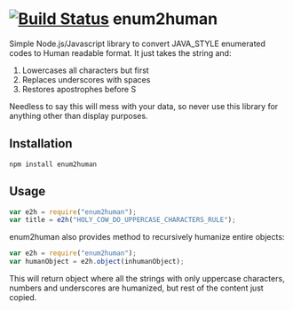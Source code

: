 [![Build Status](https://travis-ci.org/Suva/enum2human.svg?branch=master)](https://travis-ci.org/Suva/enum2human)
enum2human
==========

Simple Node.js/Javascript library to convert JAVA_STYLE enumerated codes to Human readable format. It just takes
the string and:

1. Lowercases all characters but first
2. Replaces underscores with spaces
3. Restores apostrophes before S

Needless to say this will mess with your data, so never use this library for anything other than display purposes.

Installation
------------

```shell
npm install enum2human
```

Usage
-----

```javascript
var e2h = require("enum2human");
var title = e2h("HOLY_COW_DO_UPPERCASE_CHARACTERS_RULE");
```

enum2human also provides method to recursively humanize entire objects:
```javascript
var e2h = require("enum2human");
var humanObject = e2h.object(inhumanObject);
```

This will return object where all the strings with only uppercase characters, numbers and underscores are humanized, but
rest of the content just copied.